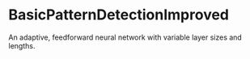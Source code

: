 # BasicPatternDetectionImproved
An adaptive, feedforward neural network with variable layer sizes and lengths.
